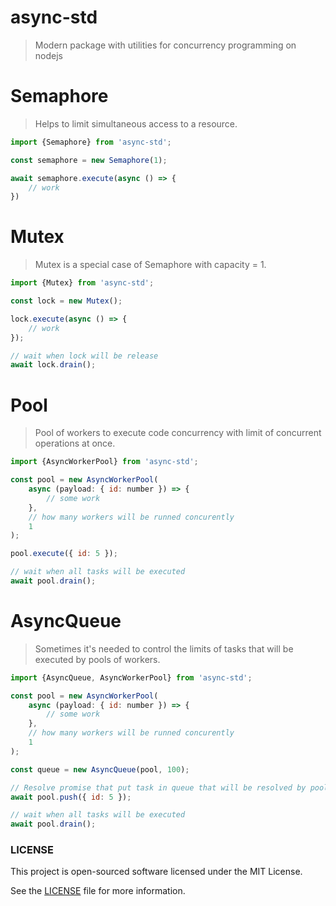 async-std
=========

> Modern package with utilities for concurrency programming on nodejs 

# Semaphore

> Helps to limit simultaneous access to a resource.

```javascript
import {Semaphore} from 'async-std';

const semaphore = new Semaphore(1);

await semaphore.execute(async () => {
    // work
})
```

# Mutex

> Mutex is a special case of Semaphore with capacity = 1.

```javascript
import {Mutex} from 'async-std';

const lock = new Mutex();

lock.execute(async () => {
    // work
});

// wait when lock will be release
await lock.drain();
```

# Pool

> Pool of workers to execute code concurrency with limit of concurrent operations at once.

```javascript
import {AsyncWorkerPool} from 'async-std';

const pool = new AsyncWorkerPool(
    async (payload: { id: number }) => {
        // some work
    },
    // how many workers will be runned concurently
    1
);

pool.execute({ id: 5 });

// wait when all tasks will be executed
await pool.drain();
```

# AsyncQueue

> Sometimes it's needed to control the limits of tasks that will be executed by pools of workers.

```javascript
import {AsyncQueue, AsyncWorkerPool} from 'async-std';

const pool = new AsyncWorkerPool(
    async (payload: { id: number }) => {
        // some work
    },
    // how many workers will be runned concurently
    1
);

const queue = new AsyncQueue(pool, 100);

// Resolve promise that put task in queue that will be resolved by pool of workers
await pool.push({ id: 5 });

// wait when all tasks will be executed
await pool.drain();
```

### LICENSE

This project is open-sourced software licensed under the MIT License.

See the [LICENSE](LICENSE) file for more information.
